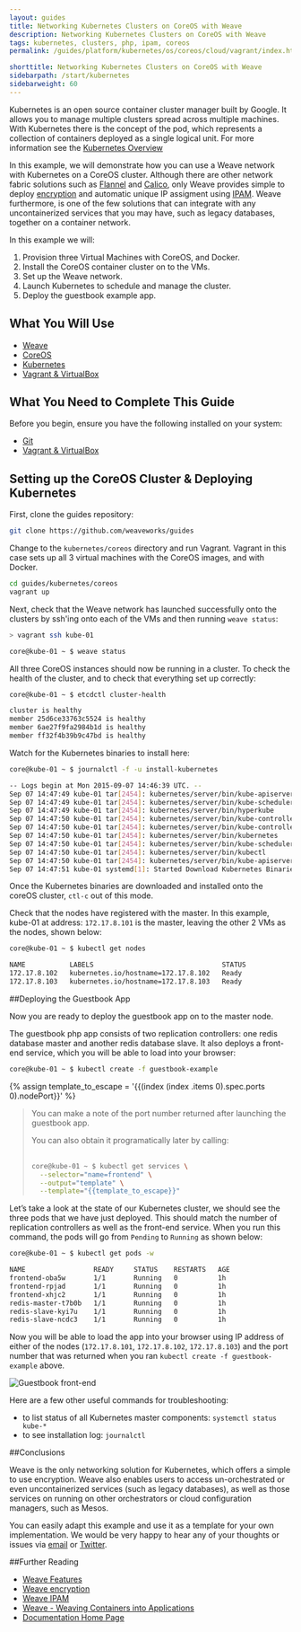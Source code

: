 ```yaml
---
layout: guides
title: Networking Kubernetes Clusters on CoreOS with Weave
description: Networking Kubernetes Clusters on CoreOS with Weave
tags: kubernetes, clusters, php, ipam, coreos
permalink: /guides/platform/kubernetes/os/coreos/cloud/vagrant/index.html

shorttitle: Networking Kubernetes Clusters on CoreOS with Weave
sidebarpath: /start/kubernetes
sidebarweight: 60
---
```


Kubernetes is an open source container cluster manager built by Google. It allows you to manage multiple clusters spread across multiple machines. With Kubernetes there is the concept of the pod, which represents a collection of containers deployed as a single logical unit. For more information see the [Kubernetes Overview](http://kubernetes.io/v1.0/docs/user-guide/overview.html)

In this example, we will demonstrate how you can use a Weave network with Kubernetes on a CoreOS cluster. Although there are other network fabric solutions such as [Flannel](https://coreos.com/flannel/docs/latest/flannel-config.html) and [Calico](http://www.projectcalico.org/), only Weave provides simple to deploy [encryption](http://docs.weave.works/weave/latest_release/features.html#security) and automatic unique IP assigment using [IPAM](http://docs.weave.works/weave/latest_release/features.html#addressing). Weave furthermore, is one of the few solutions that can integrate with any uncontainerized services that you may have, such as legacy databases, together on a container network.

In this example we will:

1. Provision three Virtual Machines with CoreOS, and Docker.
2. Install the CoreOS container cluster on to the VMs.
3. Set up the Weave network.
3. Launch Kubernetes to schedule and manage the cluster.
4. Deploy the guestbook example app.

## What You Will Use ##

* [Weave](http://weave.works)
* [CoreOS](https://coreos.com/)
* [Kubernetes](http://kubernetes.io/)
* [Vagrant & VirtualBox](/guides/about/vagrant.html)

## What You Need to Complete This Guide

Before you begin, ensure you have the following installed on your system:

* [Git](http://git-scm.com/downloads)
* [Vagrant & VirtualBox](/guides/about/vagrant.html)

## Setting up the CoreOS Cluster & Deploying Kubernetes

First, clone the guides repository:

~~~bash
git clone https://github.com/weaveworks/guides
~~~

Change to the `kubernetes/coreos` directory and run Vagrant. Vagrant in this case sets up all 3 virtual machines with the CoreOS images, and with Docker.

~~~bash
cd guides/kubernetes/coreos
vagrant up
~~~

Next, check that the Weave network has launched successfully onto the clusters by ssh'ing onto each of the VMs and then running `weave status`:

~~~bash
> vagrant ssh kube-01

core@kube-01 ~ $ weave status
~~~


All three CoreOS instances should now be running in a cluster. To check the health of the cluster, and to check that everything set up correctly:

~~~bash
core@kube-01 ~ $ etcdctl cluster-health

cluster is healthy
member 25d6ce33763c5524 is healthy
member 6ae27f9fa2984b1d is healthy
member ff32f4b39b9c47bd is healthy
~~~

Watch for the Kubernetes binaries to install here:

~~~bash
core@kube-01 ~ $ journalctl -f -u install-kubernetes

-- Logs begin at Mon 2015-09-07 14:46:39 UTC. --
Sep 07 14:47:49 kube-01 tar[2454]: kubernetes/server/bin/kube-apiserver.docker_tag
Sep 07 14:47:49 kube-01 tar[2454]: kubernetes/server/bin/kube-scheduler
Sep 07 14:47:49 kube-01 tar[2454]: kubernetes/server/bin/hyperkube
Sep 07 14:47:50 kube-01 tar[2454]: kubernetes/server/bin/kube-controller-manager.docker_tag
Sep 07 14:47:50 kube-01 tar[2454]: kubernetes/server/bin/kube-controller-manager
Sep 07 14:47:50 kube-01 tar[2454]: kubernetes/server/bin/kubernetes
Sep 07 14:47:50 kube-01 tar[2454]: kubernetes/server/bin/kube-scheduler.docker_tag
Sep 07 14:47:50 kube-01 tar[2454]: kubernetes/server/bin/kubectl
Sep 07 14:47:50 kube-01 tar[2454]: kubernetes/server/bin/kube-apiserver
Sep 07 14:47:51 kube-01 systemd[1]: Started Download Kubernetes Binaries.

~~~

Once the Kubernetes binaries are downloaded and installed onto the coreOS cluster, `ctl-c` out of this mode.

Check that the nodes have registered with the master.  In this example, kube-01 at address: `172.17.8.101` is the master, leaving the other 2 VMs as the nodes, shown below:

~~~bash
core@kube-01 ~ $ kubectl get nodes

NAME           LABELS                                STATUS
172.17.8.102   kubernetes.io/hostname=172.17.8.102   Ready
172.17.8.103   kubernetes.io/hostname=172.17.8.103   Ready

~~~

##Deploying the Guestbook App


Now you are ready to deploy the guestbook app on to the master node.

The guestbook php app consists of two replication controllers: one redis database master and another redis database slave. It also deploys a front-end service, which you will be able to load into your browser:

~~~bash
core@kube-01 ~ $ kubectl create -f guestbook-example
~~~

{% assign template_to_escape = '{{(index (index .items 0).spec.ports 0).nodePort}}' %}

> You can make a note of the port number returned after launching the guestbook app.
>
> You can also obtain it programatically later by calling:
> <br><br>
>
> ~~~bash
> core@kube-01 ~ $ kubectl get services \
>   --selector="name=frontend" \
>   --output="template" \
>   --template="{{template_to_escape}}"
> ~~~

Let’s take a look at the state of our Kubernetes cluster, we should see the three pods that we have just deployed. This should match the number of replication controllers as well as the front-end service. When you run this command, the pods will go from `Pending` to `Running` as shown below:

~~~bash
core@kube-01 ~ $ kubectl get pods -w

NAME                 READY     STATUS    RESTARTS   AGE
frontend-oba5w       1/1       Running   0          1h
frontend-rpjad       1/1       Running   0          1h
frontend-xhjc2       1/1       Running   0          1h
redis-master-t7b0b   1/1       Running   0          1h
redis-slave-kyi7u    1/1       Running   0          1h
redis-slave-ncdc3    1/1       Running   0          1h
~~~

Now you will be able to load the app into your browser using IP address of either of the nodes (`172.17.8.101`, `172.17.8.102`, `172.17.8.103`) and the port number that was returned when you ran `kubectl create -f guestbook-example` above.

![Guestbook front-end](/guides/images/kubernetes/coreos/guestbook.png)


Here are a few other useful commands for troubleshooting:

  - to list status of all Kubernetes master components: `systemctl status kube-*`
  - to see installation log: `journalctl`

##Conclusions

Weave is the only networking solution for Kubernetes, which offers a simple to use encryption. Weave also enables users to access un-orchestrated or even uncontainerized services (such as legacy databases), as well as those services on running on other orchestrators or cloud configuration managers, such as Mesos.

You can easily adapt this example and use it as a template for your own implementation. We would be very happy to hear any of your thoughts or issues via [email](mailto:help@weave.works) or [Twitter](https://twitter.com/weaveworks).

##Further Reading


* [Weave Features](http://docs.weave.works/weave/latest_release/features.html)
* [Weave encryption](http://docs.weave.works/weave/latest_release/features.html#security)
* [Weave IPAM](http://docs.weave.works/weave/latest_release/features.html#addressing)
* [Weave - Weaving Containers into Applications](https://github.com/weaveworks/weave)
* [Documentation Home Page](http://docs.weave.works/weave/latest_release/)

